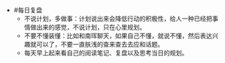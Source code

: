 - #每日复盘
	- 不说计划，多做事：计划说出来会降低行动的积极性，给人一种已经把事情做出来的感觉，不说计划，只在心里规划。
	- 不要不懂装懂：比如和南珲聊天，如果自己不懂，就说不懂，然后表达兴趣就可以了，不要一直肤浅的查来查去去应和话题。
	- 每天早上起来看自己的阅读笔记、复盘以及思考当日的规划。